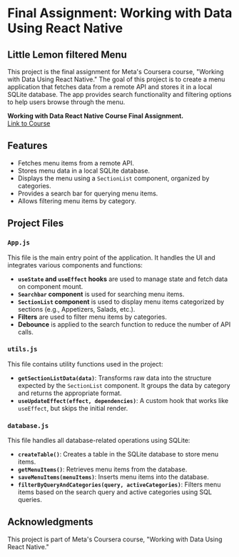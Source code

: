 # Final Assignment: Working with Data Using React Native

## Little Lemon filtered Menu

This project is the final assignment for Meta's Coursera course, "Working with Data Using React Native." The goal of this project is to create a menu application that fetches data from a remote API and stores it in a local SQLite database. The app provides search functionality and filtering options to help users browse through the menu.

**Working with Data React Native Course Final Assignment.**  
[Link to Course](https://www.coursera.org/programs/instructors-kff6i/learn/meta-working-with-data?source=search)

## Features

- Fetches menu items from a remote API.
- Stores menu data in a local SQLite database.
- Displays the menu using a `SectionList` component, organized by categories.
- Provides a search bar for querying menu items.
- Allows filtering menu items by category.

## Project Files

### `App.js`
This file is the main entry point of the application. It handles the UI and integrates various components and functions:

- **`useState` and `useEffect` hooks** are used to manage state and fetch data on component mount.
- **`Searchbar` component** is used for searching menu items.
- **`SectionList` component** is used to display menu items categorized by sections (e.g., Appetizers, Salads, etc.).
- **Filters** are used to filter menu items by categories.
- **Debounce** is applied to the search function to reduce the number of API calls.

### `utils.js`
This file contains utility functions used in the project:

- **`getSectionListData(data)`**: Transforms raw data into the structure expected by the `SectionList` component. It groups the data by category and returns the appropriate format.
- **`useUpdateEffect(effect, dependencies)`**: A custom hook that works like `useEffect`, but skips the initial render.

### `database.js`
This file handles all database-related operations using SQLite:

- **`createTable()`**: Creates a table in the SQLite database to store menu items.
- **`getMenuItems()`**: Retrieves menu items from the database.
- **`saveMenuItems(menuItems)`**: Inserts menu items into the database.
- **`filterByQueryAndCategories(query, activeCategories)`**: Filters menu items based on the search query and active categories using SQL queries.


## Acknowledgments

This project is part of Meta's Coursera course, "Working with Data Using React Native."
